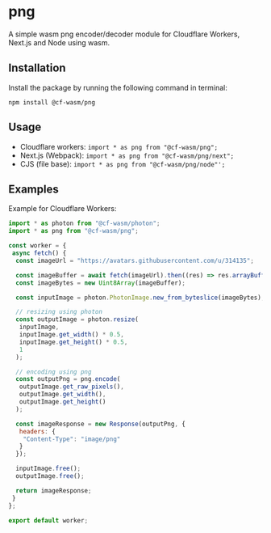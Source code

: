 # png

A simple wasm png encoder/decoder module for Cloudflare Workers, Next.js and Node using wasm.

## Installation

Install the package by running the following command in terminal:

```sell
npm install @cf-wasm/png
```

## Usage

- Cloudflare workers:
  `import * as png from "@cf-wasm/png";`
- Next.js (Webpack):
  `import * as png from "@cf-wasm/png/next";`
- CJS (file base):
  `import * as png from "@cf-wasm/png/node"';`

## Examples

Example for Cloudflare Workers:

```js
import * as photon from "@cf-wasm/photon";
import * as png from "@cf-wasm/png";

const worker = {
 async fetch() {
  const imageUrl = "https://avatars.githubusercontent.com/u/314135";

  const imageBuffer = await fetch(imageUrl).then((res) => res.arrayBuffer());
  const imageBytes = new Uint8Array(imageBuffer);

  const inputImage = photon.PhotonImage.new_from_byteslice(imageBytes);

  // resizing using photon
  const outputImage = photon.resize(
   inputImage,
   inputImage.get_width() * 0.5,
   inputImage.get_height() * 0.5,
   1
  );

  // encoding using png
  const outputPng = png.encode(
   outputImage.get_raw_pixels(),
   outputImage.get_width(),
   outputImage.get_height()
  );

  const imageResponse = new Response(outputPng, {
   headers: {
    "Content-Type": "image/png"
   }
  });

  inputImage.free();
  outputImage.free();

  return imageResponse;
 }
};

export default worker;
```
